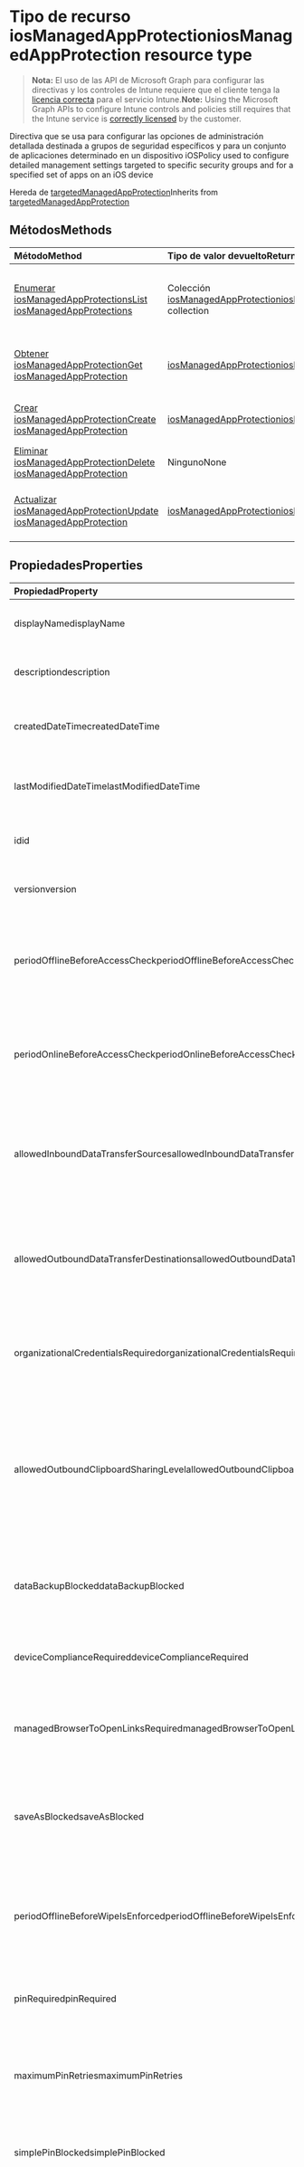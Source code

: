 # <a name="iosmanagedappprotection-resource-type"></a><span data-ttu-id="76efc-101">Tipo de recurso iosManagedAppProtection</span><span class="sxs-lookup"><span data-stu-id="76efc-101">iosManagedAppProtection resource type</span></span>

> <span data-ttu-id="76efc-102">**Nota:** El uso de las API de Microsoft Graph para configurar las directivas y los controles de Intune requiere que el cliente tenga la [licencia correcta](https://go.microsoft.com/fwlink/?linkid=839381) para el servicio Intune.</span><span class="sxs-lookup"><span data-stu-id="76efc-102">**Note:** Using the Microsoft Graph APIs to configure Intune controls and policies still requires that the Intune service is [correctly licensed](https://go.microsoft.com/fwlink/?linkid=839381) by the customer.</span></span>

<span data-ttu-id="76efc-103">Directiva que se usa para configurar las opciones de administración detallada destinada a grupos de seguridad específicos y para un conjunto de aplicaciones determinado en un dispositivo iOS</span><span class="sxs-lookup"><span data-stu-id="76efc-103">Policy used to configure detailed management settings targeted to specific security groups and for a specified set of apps on an iOS device</span></span>

<span data-ttu-id="76efc-104">Hereda de [targetedManagedAppProtection](../resources/intune_mam_targetedmanagedappprotection.md)</span><span class="sxs-lookup"><span data-stu-id="76efc-104">Inherits from [targetedManagedAppProtection](../resources/intune_mam_targetedmanagedappprotection.md)</span></span>

## <a name="methods"></a><span data-ttu-id="76efc-105">Métodos</span><span class="sxs-lookup"><span data-stu-id="76efc-105">Methods</span></span>
|<span data-ttu-id="76efc-106">Método</span><span class="sxs-lookup"><span data-stu-id="76efc-106">Method</span></span>|<span data-ttu-id="76efc-107">Tipo de valor devuelto</span><span class="sxs-lookup"><span data-stu-id="76efc-107">Return Type</span></span>|<span data-ttu-id="76efc-108">Descripción</span><span class="sxs-lookup"><span data-stu-id="76efc-108">Description</span></span>|
|:---|:---|:---|
|[<span data-ttu-id="76efc-109">Enumerar iosManagedAppProtections</span><span class="sxs-lookup"><span data-stu-id="76efc-109">List iosManagedAppProtections</span></span>](../api/intune_mam_iosmanagedappprotection_list.md)|<span data-ttu-id="76efc-110">Colección [iosManagedAppProtection](../resources/intune_mam_iosmanagedappprotection.md)</span><span class="sxs-lookup"><span data-stu-id="76efc-110">[iosManagedAppProtection](../resources/intune_mam_iosmanagedappprotection.md) collection</span></span>|<span data-ttu-id="76efc-111">Enumere las propiedades y las relaciones de los objetos [iosManagedAppProtection](../resources/intune_mam_iosmanagedappprotection.md).</span><span class="sxs-lookup"><span data-stu-id="76efc-111">List properties and relationships of the [iosManagedAppProtection](../resources/intune_mam_iosmanagedappprotection.md) objects.</span></span>|
|[<span data-ttu-id="76efc-112">Obtener iosManagedAppProtection</span><span class="sxs-lookup"><span data-stu-id="76efc-112">Get iosManagedAppProtection</span></span>](../api/intune_mam_iosmanagedappprotection_get.md)|[<span data-ttu-id="76efc-113">iosManagedAppProtection</span><span class="sxs-lookup"><span data-stu-id="76efc-113">iosManagedAppProtection</span></span>](../resources/intune_mam_iosmanagedappprotection.md)|<span data-ttu-id="76efc-114">Lea las propiedades y las relaciones del objeto [iosManagedAppProtection](../resources/intune_mam_iosmanagedappprotection.md).</span><span class="sxs-lookup"><span data-stu-id="76efc-114">Read properties and relationships of the [iosManagedAppProtection](../resources/intune_mam_iosmanagedappprotection.md) object.</span></span>|
|[<span data-ttu-id="76efc-115">Crear iosManagedAppProtection</span><span class="sxs-lookup"><span data-stu-id="76efc-115">Create iosManagedAppProtection</span></span>](../api/intune_mam_iosmanagedappprotection_create.md)|[<span data-ttu-id="76efc-116">iosManagedAppProtection</span><span class="sxs-lookup"><span data-stu-id="76efc-116">iosManagedAppProtection</span></span>](../resources/intune_mam_iosmanagedappprotection.md)|<span data-ttu-id="76efc-117">Cree un objeto [iosManagedAppProtection](../resources/intune_mam_iosmanagedappprotection.md).</span><span class="sxs-lookup"><span data-stu-id="76efc-117">Create a new [iosManagedAppProtection](../resources/intune_mam_iosmanagedappprotection.md) object.</span></span>|
|[<span data-ttu-id="76efc-118">Eliminar iosManagedAppProtection</span><span class="sxs-lookup"><span data-stu-id="76efc-118">Delete iosManagedAppProtection</span></span>](../api/intune_mam_iosmanagedappprotection_delete.md)|<span data-ttu-id="76efc-119">Ninguno</span><span class="sxs-lookup"><span data-stu-id="76efc-119">None</span></span>|<span data-ttu-id="76efc-120">Elimina un [iosManagedAppProtection](../resources/intune_mam_iosmanagedappprotection.md).</span><span class="sxs-lookup"><span data-stu-id="76efc-120">Deletes a [iosManagedAppProtection](../resources/intune_mam_iosmanagedappprotection.md).</span></span>|
|[<span data-ttu-id="76efc-121">Actualizar iosManagedAppProtection</span><span class="sxs-lookup"><span data-stu-id="76efc-121">Update iosManagedAppProtection</span></span>](../api/intune_mam_iosmanagedappprotection_update.md)|[<span data-ttu-id="76efc-122">iosManagedAppProtection</span><span class="sxs-lookup"><span data-stu-id="76efc-122">iosManagedAppProtection</span></span>](../resources/intune_mam_iosmanagedappprotection.md)|<span data-ttu-id="76efc-123">Actualice las propiedades de un objeto [iosManagedAppProtection](../resources/intune_mam_iosmanagedappprotection.md).</span><span class="sxs-lookup"><span data-stu-id="76efc-123">Update the properties of a [iosManagedAppProtection](../resources/intune_mam_iosmanagedappprotection.md) object.</span></span>|

## <a name="properties"></a><span data-ttu-id="76efc-124">Propiedades</span><span class="sxs-lookup"><span data-stu-id="76efc-124">Properties</span></span>
|<span data-ttu-id="76efc-125">Propiedad</span><span class="sxs-lookup"><span data-stu-id="76efc-125">Property</span></span>|<span data-ttu-id="76efc-126">Tipo</span><span class="sxs-lookup"><span data-stu-id="76efc-126">Type</span></span>|<span data-ttu-id="76efc-127">Descripción</span><span class="sxs-lookup"><span data-stu-id="76efc-127">Description</span></span>|
|:---|:---|:---|
|<span data-ttu-id="76efc-128">displayName</span><span class="sxs-lookup"><span data-stu-id="76efc-128">displayName</span></span>|<span data-ttu-id="76efc-129">String</span><span class="sxs-lookup"><span data-stu-id="76efc-129">String</span></span>|<span data-ttu-id="76efc-130">Nombre para mostrar de la directiva.</span><span class="sxs-lookup"><span data-stu-id="76efc-130">Policy display name.</span></span> <span data-ttu-id="76efc-131">Heredado de [managedAppPolicy](../resources/intune_mam_managedapppolicy.md).</span><span class="sxs-lookup"><span data-stu-id="76efc-131">Inherited from [managedAppPolicy](../resources/intune_mam_managedapppolicy.md)</span></span>|
|<span data-ttu-id="76efc-132">description</span><span class="sxs-lookup"><span data-stu-id="76efc-132">description</span></span>|<span data-ttu-id="76efc-133">String</span><span class="sxs-lookup"><span data-stu-id="76efc-133">String</span></span>|<span data-ttu-id="76efc-134">Descripción de la directiva.</span><span class="sxs-lookup"><span data-stu-id="76efc-134">The policy's description.</span></span> <span data-ttu-id="76efc-135">Heredado de [managedAppPolicy](../resources/intune_mam_managedapppolicy.md).</span><span class="sxs-lookup"><span data-stu-id="76efc-135">Inherited from [managedAppPolicy](../resources/intune_mam_managedapppolicy.md)</span></span>|
|<span data-ttu-id="76efc-136">createdDateTime</span><span class="sxs-lookup"><span data-stu-id="76efc-136">createdDateTime</span></span>|<span data-ttu-id="76efc-137">DateTimeOffset</span><span class="sxs-lookup"><span data-stu-id="76efc-137">DateTimeOffset</span></span>|<span data-ttu-id="76efc-138">Fecha y hora de creación de la directiva.</span><span class="sxs-lookup"><span data-stu-id="76efc-138">The date and time the policy was created.</span></span> <span data-ttu-id="76efc-139">Heredado de [managedAppPolicy](../resources/intune_mam_managedapppolicy.md).</span><span class="sxs-lookup"><span data-stu-id="76efc-139">Inherited from [managedAppPolicy](../resources/intune_mam_managedapppolicy.md)</span></span>|
|<span data-ttu-id="76efc-140">lastModifiedDateTime</span><span class="sxs-lookup"><span data-stu-id="76efc-140">lastModifiedDateTime</span></span>|<span data-ttu-id="76efc-141">DateTimeOffset</span><span class="sxs-lookup"><span data-stu-id="76efc-141">DateTimeOffset</span></span>|<span data-ttu-id="76efc-142">Última vez que se modificó la directiva.</span><span class="sxs-lookup"><span data-stu-id="76efc-142">Last time the policy was modified.</span></span> <span data-ttu-id="76efc-143">Heredado de [managedAppPolicy](../resources/intune_mam_managedapppolicy.md).</span><span class="sxs-lookup"><span data-stu-id="76efc-143">Inherited from [managedAppPolicy](../resources/intune_mam_managedapppolicy.md)</span></span>|
|<span data-ttu-id="76efc-144">id</span><span class="sxs-lookup"><span data-stu-id="76efc-144">id</span></span>|<span data-ttu-id="76efc-145">String</span><span class="sxs-lookup"><span data-stu-id="76efc-145">String</span></span>|<span data-ttu-id="76efc-146">Clave de la entidad.</span><span class="sxs-lookup"><span data-stu-id="76efc-146">Key of the entity.</span></span> <span data-ttu-id="76efc-147">Heredado de [managedAppPolicy](../resources/intune_mam_managedapppolicy.md).</span><span class="sxs-lookup"><span data-stu-id="76efc-147">Inherited from [managedAppPolicy](../resources/intune_mam_managedapppolicy.md)</span></span>|
|<span data-ttu-id="76efc-148">version</span><span class="sxs-lookup"><span data-stu-id="76efc-148">version</span></span>|<span data-ttu-id="76efc-149">String</span><span class="sxs-lookup"><span data-stu-id="76efc-149">String</span></span>|<span data-ttu-id="76efc-150">Versión de la entidad.</span><span class="sxs-lookup"><span data-stu-id="76efc-150">Version of the entity.</span></span> <span data-ttu-id="76efc-151">Heredado de [managedAppPolicy](../resources/intune_mam_managedapppolicy.md).</span><span class="sxs-lookup"><span data-stu-id="76efc-151">Inherited from [managedAppPolicy](../resources/intune_mam_managedapppolicy.md)</span></span>|
|<span data-ttu-id="76efc-152">periodOfflineBeforeAccessCheck</span><span class="sxs-lookup"><span data-stu-id="76efc-152">periodOfflineBeforeAccessCheck</span></span>|<span data-ttu-id="76efc-153">Duración</span><span class="sxs-lookup"><span data-stu-id="76efc-153">Duration</span></span>|<span data-ttu-id="76efc-154">Período tras el cual se comprueba el acceso cuando el dispositivo no está conectado a Internet.</span><span class="sxs-lookup"><span data-stu-id="76efc-154">The period after which access is checked when the device is not connected to the internet.</span></span> <span data-ttu-id="76efc-155">Heredado de [managedAppProtection](../resources/intune_mam_managedappprotection.md).</span><span class="sxs-lookup"><span data-stu-id="76efc-155">Inherited from [managedAppProtection](../resources/intune_mam_managedappprotection.md)</span></span>|
|<span data-ttu-id="76efc-156">periodOnlineBeforeAccessCheck</span><span class="sxs-lookup"><span data-stu-id="76efc-156">periodOnlineBeforeAccessCheck</span></span>|<span data-ttu-id="76efc-157">Duración</span><span class="sxs-lookup"><span data-stu-id="76efc-157">Duration</span></span>|<span data-ttu-id="76efc-158">Período tras el cual se comprueba el acceso cuando el dispositivo está conectado a Internet.</span><span class="sxs-lookup"><span data-stu-id="76efc-158">The period after which access is checked when the device is connected to the internet.</span></span> <span data-ttu-id="76efc-159">Heredado de [managedAppProtection](../resources/intune_mam_managedappprotection.md).</span><span class="sxs-lookup"><span data-stu-id="76efc-159">Inherited from [managedAppProtection](../resources/intune_mam_managedappprotection.md)</span></span>|
|<span data-ttu-id="76efc-160">allowedInboundDataTransferSources</span><span class="sxs-lookup"><span data-stu-id="76efc-160">allowedInboundDataTransferSources</span></span>|[<span data-ttu-id="76efc-161">managedAppDataTransferLevel</span><span class="sxs-lookup"><span data-stu-id="76efc-161">managedAppDataTransferLevel</span></span>](../resources/intune_mam_managedappdatatransferlevel.md)|<span data-ttu-id="76efc-162">Orígenes desde los que se permite la transferencia de datos.</span><span class="sxs-lookup"><span data-stu-id="76efc-162">Sources from which data is allowed to be transferred.</span></span> <span data-ttu-id="76efc-163">Se hereda de [managedAppProtection](../resources/intune_mam_managedappprotection.md).</span><span class="sxs-lookup"><span data-stu-id="76efc-163">Inherited from [managedAppProtection](../resources/intune_mam_managedappprotection.md).</span></span> <span data-ttu-id="76efc-164">Los valores posibles son: `allApps`, `managedApps` y `none`.</span><span class="sxs-lookup"><span data-stu-id="76efc-164">Possible values are: `allApps`, `managedApps`, `none`.</span></span>|
|<span data-ttu-id="76efc-165">allowedOutboundDataTransferDestinations</span><span class="sxs-lookup"><span data-stu-id="76efc-165">allowedOutboundDataTransferDestinations</span></span>|[<span data-ttu-id="76efc-166">managedAppDataTransferLevel</span><span class="sxs-lookup"><span data-stu-id="76efc-166">managedAppDataTransferLevel</span></span>](../resources/intune_mam_managedappdatatransferlevel.md)|<span data-ttu-id="76efc-167">Destinos a los que se permite la transferencia de datos.</span><span class="sxs-lookup"><span data-stu-id="76efc-167">Destinations to which data is allowed to be transferred.</span></span> <span data-ttu-id="76efc-168">Se hereda de [managedAppProtection](../resources/intune_mam_managedappprotection.md).</span><span class="sxs-lookup"><span data-stu-id="76efc-168">Inherited from [managedAppProtection](../resources/intune_mam_managedappprotection.md).</span></span> <span data-ttu-id="76efc-169">Los valores posibles son: `allApps`, `managedApps` y `none`.</span><span class="sxs-lookup"><span data-stu-id="76efc-169">Possible values are: `allApps`, `managedApps`, `none`.</span></span>|
|<span data-ttu-id="76efc-170">organizationalCredentialsRequired</span><span class="sxs-lookup"><span data-stu-id="76efc-170">organizationalCredentialsRequired</span></span>|<span data-ttu-id="76efc-171">Booleano</span><span class="sxs-lookup"><span data-stu-id="76efc-171">Boolean</span></span>|<span data-ttu-id="76efc-172">Indica si son necesarias las credenciales de la organización para usar la aplicación.</span><span class="sxs-lookup"><span data-stu-id="76efc-172">Indicates whether organizational credentials are required for app use.</span></span> <span data-ttu-id="76efc-173">Heredado de [managedAppProtection](../resources/intune_mam_managedappprotection.md).</span><span class="sxs-lookup"><span data-stu-id="76efc-173">Inherited from [managedAppProtection](../resources/intune_mam_managedappprotection.md)</span></span>|
|<span data-ttu-id="76efc-174">allowedOutboundClipboardSharingLevel</span><span class="sxs-lookup"><span data-stu-id="76efc-174">allowedOutboundClipboardSharingLevel</span></span>|[<span data-ttu-id="76efc-175">managedAppClipboardSharingLevel</span><span class="sxs-lookup"><span data-stu-id="76efc-175">managedAppClipboardSharingLevel</span></span>](../resources/intune_mam_managedappclipboardsharinglevel.md)|<span data-ttu-id="76efc-176">Nivel al que puede compartirse el Portapapeles entre aplicaciones en el dispositivo administrado.</span><span class="sxs-lookup"><span data-stu-id="76efc-176">The level to which the clipboard may be shared between apps on the managed device.</span></span> <span data-ttu-id="76efc-177">Se hereda de [managedAppProtection](../resources/intune_mam_managedappprotection.md).</span><span class="sxs-lookup"><span data-stu-id="76efc-177">Inherited from [managedAppProtection](../resources/intune_mam_managedappprotection.md).</span></span> <span data-ttu-id="76efc-178">Los valores posibles son: `allApps`, `managedAppsWithPasteIn`, `managedApps` y `blocked`.</span><span class="sxs-lookup"><span data-stu-id="76efc-178">Possible values are: `allApps`, `managedAppsWithPasteIn`, `managedApps`, `blocked`.</span></span>|
|<span data-ttu-id="76efc-179">dataBackupBlocked</span><span class="sxs-lookup"><span data-stu-id="76efc-179">dataBackupBlocked</span></span>|<span data-ttu-id="76efc-180">Booleano</span><span class="sxs-lookup"><span data-stu-id="76efc-180">Boolean</span></span>|<span data-ttu-id="76efc-181">Indica si se bloquea la copia de seguridad de los datos de una aplicación administrada.</span><span class="sxs-lookup"><span data-stu-id="76efc-181">Indicates whether the backup of a managed app's data is blocked.</span></span> <span data-ttu-id="76efc-182">Heredado de [managedAppProtection](../resources/intune_mam_managedappprotection.md).</span><span class="sxs-lookup"><span data-stu-id="76efc-182">Inherited from [managedAppProtection](../resources/intune_mam_managedappprotection.md)</span></span>|
|<span data-ttu-id="76efc-183">deviceComplianceRequired</span><span class="sxs-lookup"><span data-stu-id="76efc-183">deviceComplianceRequired</span></span>|<span data-ttu-id="76efc-184">Booleano</span><span class="sxs-lookup"><span data-stu-id="76efc-184">Boolean</span></span>|<span data-ttu-id="76efc-185">Indica si se requiere el cumplimiento del dispositivo.</span><span class="sxs-lookup"><span data-stu-id="76efc-185">Indicates whether device compliance is required.</span></span> <span data-ttu-id="76efc-186">Heredado de [managedAppProtection](../resources/intune_mam_managedappprotection.md).</span><span class="sxs-lookup"><span data-stu-id="76efc-186">Inherited from [managedAppProtection](../resources/intune_mam_managedappprotection.md)</span></span>|
|<span data-ttu-id="76efc-187">managedBrowserToOpenLinksRequired</span><span class="sxs-lookup"><span data-stu-id="76efc-187">managedBrowserToOpenLinksRequired</span></span>|<span data-ttu-id="76efc-188">Booleano</span><span class="sxs-lookup"><span data-stu-id="76efc-188">Boolean</span></span>|<span data-ttu-id="76efc-189">Indica si se deben abrir los vínculos de Internet en la aplicación del explorador administrado.</span><span class="sxs-lookup"><span data-stu-id="76efc-189">Indicates whether internet links should be opened in the managed browser app.</span></span> <span data-ttu-id="76efc-190">Heredado de [managedAppProtection](../resources/intune_mam_managedappprotection.md).</span><span class="sxs-lookup"><span data-stu-id="76efc-190">Inherited from [managedAppProtection](../resources/intune_mam_managedappprotection.md)</span></span>|
|<span data-ttu-id="76efc-191">saveAsBlocked</span><span class="sxs-lookup"><span data-stu-id="76efc-191">saveAsBlocked</span></span>|<span data-ttu-id="76efc-192">Booleano</span><span class="sxs-lookup"><span data-stu-id="76efc-192">Boolean</span></span>|<span data-ttu-id="76efc-193">Indica si los usuarios pueden usar el elemento de menú "Guardar como" para guardar una copia de los archivos protegidos.</span><span class="sxs-lookup"><span data-stu-id="76efc-193">Indicates whether users may use the "Save As" menu item to save a copy of protected files.</span></span> <span data-ttu-id="76efc-194">Heredado de [managedAppProtection](../resources/intune_mam_managedappprotection.md).</span><span class="sxs-lookup"><span data-stu-id="76efc-194">Inherited from [managedAppProtection](../resources/intune_mam_managedappprotection.md)</span></span>|
|<span data-ttu-id="76efc-195">periodOfflineBeforeWipeIsEnforced</span><span class="sxs-lookup"><span data-stu-id="76efc-195">periodOfflineBeforeWipeIsEnforced</span></span>|<span data-ttu-id="76efc-196">Duración</span><span class="sxs-lookup"><span data-stu-id="76efc-196">Duration</span></span>|<span data-ttu-id="76efc-197">Cantidad de tiempo que una aplicación puede estar desconectada de Internet antes de que se borren los datos administrados.</span><span class="sxs-lookup"><span data-stu-id="76efc-197">The amount of time an app is allowed to remain disconnected from the internet before all managed data it is wiped.</span></span> <span data-ttu-id="76efc-198">Heredado de [managedAppProtection](../resources/intune_mam_managedappprotection.md).</span><span class="sxs-lookup"><span data-stu-id="76efc-198">Inherited from [managedAppProtection](../resources/intune_mam_managedappprotection.md)</span></span>|
|<span data-ttu-id="76efc-199">pinRequired</span><span class="sxs-lookup"><span data-stu-id="76efc-199">pinRequired</span></span>|<span data-ttu-id="76efc-200">Booleano</span><span class="sxs-lookup"><span data-stu-id="76efc-200">Boolean</span></span>|<span data-ttu-id="76efc-201">Indica si se requiere un PIN de nivel de aplicación.</span><span class="sxs-lookup"><span data-stu-id="76efc-201">Indicates whether an app-level pin is required.</span></span> <span data-ttu-id="76efc-202">Heredado de [managedAppProtection](../resources/intune_mam_managedappprotection.md).</span><span class="sxs-lookup"><span data-stu-id="76efc-202">Inherited from [managedAppProtection](../resources/intune_mam_managedappprotection.md)</span></span>|
|<span data-ttu-id="76efc-203">maximumPinRetries</span><span class="sxs-lookup"><span data-stu-id="76efc-203">maximumPinRetries</span></span>|<span data-ttu-id="76efc-204">Int32</span><span class="sxs-lookup"><span data-stu-id="76efc-204">Int32</span></span>|<span data-ttu-id="76efc-205">Número máximo de reintentos de pin incorrecto intentos antes de la aplicación administrada se bloquea o se borre.</span><span class="sxs-lookup"><span data-stu-id="76efc-205">Maximum number of incorrect pin retry attempts before the managed app is either blocked or wiped.</span></span> <span data-ttu-id="76efc-206">Heredado de [managedAppProtection](../resources/intune_mam_managedappprotection.md).</span><span class="sxs-lookup"><span data-stu-id="76efc-206">Inherited from [managedAppProtection](../resources/intune_mam_managedappprotection.md)</span></span>|
|<span data-ttu-id="76efc-207">simplePinBlocked</span><span class="sxs-lookup"><span data-stu-id="76efc-207">simplePinBlocked</span></span>|<span data-ttu-id="76efc-208">Booleano</span><span class="sxs-lookup"><span data-stu-id="76efc-208">Boolean</span></span>|<span data-ttu-id="76efc-209">Indica si simplePin está bloqueado.</span><span class="sxs-lookup"><span data-stu-id="76efc-209">Indicates whether simplePin is blocked.</span></span> <span data-ttu-id="76efc-210">Heredado de [managedAppProtection](../resources/intune_mam_managedappprotection.md).</span><span class="sxs-lookup"><span data-stu-id="76efc-210">Inherited from [managedAppProtection](../resources/intune_mam_managedappprotection.md)</span></span>|
|<span data-ttu-id="76efc-211">minimumPinLength</span><span class="sxs-lookup"><span data-stu-id="76efc-211">minimumPinLength</span></span>|<span data-ttu-id="76efc-212">Int32</span><span class="sxs-lookup"><span data-stu-id="76efc-212">Int32</span></span>|<span data-ttu-id="76efc-213">Longitud mínima de PIN necesaria para un PIN de nivel de aplicación si PinRequired se establece en True. Heredado de [managedAppProtection](../resources/intune_mam_managedappprotection.md).</span><span class="sxs-lookup"><span data-stu-id="76efc-213">Minimum pin length required for an app-level pin if PinRequired is set to True Inherited from [managedAppProtection](../resources/intune_mam_managedappprotection.md)</span></span>|
|<span data-ttu-id="76efc-214">pinCharacterSet</span><span class="sxs-lookup"><span data-stu-id="76efc-214">pinCharacterSet</span></span>|[<span data-ttu-id="76efc-215">managedAppPinCharacterSet</span><span class="sxs-lookup"><span data-stu-id="76efc-215">managedAppPinCharacterSet</span></span>](../resources/intune_mam_managedapppincharacterset.md)|<span data-ttu-id="76efc-216">Conjunto de caracteres que se puede usar para un PIN de nivel de aplicación si PinRequired se establece en True.</span><span class="sxs-lookup"><span data-stu-id="76efc-216">Character set which may be used for an app-level pin if PinRequired is set to True.</span></span> <span data-ttu-id="76efc-217">Se hereda de [managedAppProtection](../resources/intune_mam_managedappprotection.md).</span><span class="sxs-lookup"><span data-stu-id="76efc-217">Inherited from [managedAppProtection](../resources/intune_mam_managedappprotection.md).</span></span> <span data-ttu-id="76efc-218">Los valores posibles son: `numeric` y `alphanumericAndSymbol`.</span><span class="sxs-lookup"><span data-stu-id="76efc-218">Possible values are: `numeric`, `alphanumericAndSymbol`.</span></span>|
|<span data-ttu-id="76efc-219">periodBeforePinReset</span><span class="sxs-lookup"><span data-stu-id="76efc-219">periodBeforePinReset</span></span>|<span data-ttu-id="76efc-220">Duración</span><span class="sxs-lookup"><span data-stu-id="76efc-220">Duration</span></span>|<span data-ttu-id="76efc-221">TimePeriod antes de que se deba restablecer el PIN de todos los niveles si PinRequired se establece en True.</span><span class="sxs-lookup"><span data-stu-id="76efc-221">TimePeriod before the all-level pin must be reset if PinRequired is set to True.</span></span> <span data-ttu-id="76efc-222">Heredado de [managedAppProtection](../resources/intune_mam_managedappprotection.md).</span><span class="sxs-lookup"><span data-stu-id="76efc-222">Inherited from [managedAppProtection](../resources/intune_mam_managedappprotection.md)</span></span>|
|<span data-ttu-id="76efc-223">allowedDataStorageLocations</span><span class="sxs-lookup"><span data-stu-id="76efc-223">allowedDataStorageLocations</span></span>|<span data-ttu-id="76efc-224">colección de [managedAppDataStorageLocation](../resources/intune_mam_managedappdatastoragelocation.md)</span><span class="sxs-lookup"><span data-stu-id="76efc-224">[managedAppDataStorageLocation](../resources/intune_mam_managedappdatastoragelocation.md) collection</span></span>|<span data-ttu-id="76efc-225">Ubicaciones de almacenamiento de datos en las que un usuario puede almacenar datos administrados.</span><span class="sxs-lookup"><span data-stu-id="76efc-225">Data storage locations where a user may store managed data.</span></span> <span data-ttu-id="76efc-226">Heredado de [managedAppProtection](../resources/intune_mam_managedappprotection.md)</span><span class="sxs-lookup"><span data-stu-id="76efc-226">Inherited from [managedAppProtection](../resources/intune_mam_managedappprotection.md)</span></span>|
|<span data-ttu-id="76efc-227">contactSyncBlocked</span><span class="sxs-lookup"><span data-stu-id="76efc-227">contactSyncBlocked</span></span>|<span data-ttu-id="76efc-228">Booleano</span><span class="sxs-lookup"><span data-stu-id="76efc-228">Boolean</span></span>|<span data-ttu-id="76efc-229">Indica si se pueden sincronizar los contactos en el dispositivo del usuario.</span><span class="sxs-lookup"><span data-stu-id="76efc-229">Indicates whether contacts can be synced to the user's device.</span></span> <span data-ttu-id="76efc-230">Heredado de [managedAppProtection](../resources/intune_mam_managedappprotection.md).</span><span class="sxs-lookup"><span data-stu-id="76efc-230">Inherited from [managedAppProtection](../resources/intune_mam_managedappprotection.md)</span></span>|
|<span data-ttu-id="76efc-231">printBlocked</span><span class="sxs-lookup"><span data-stu-id="76efc-231">printBlocked</span></span>|<span data-ttu-id="76efc-232">Booleano</span><span class="sxs-lookup"><span data-stu-id="76efc-232">Boolean</span></span>|<span data-ttu-id="76efc-233">Indica si se puede imprimir desde las aplicaciones administradas.</span><span class="sxs-lookup"><span data-stu-id="76efc-233">Indicates whether printing is allowed from managed apps.</span></span> <span data-ttu-id="76efc-234">Heredado de [managedAppProtection](../resources/intune_mam_managedappprotection.md).</span><span class="sxs-lookup"><span data-stu-id="76efc-234">Inherited from [managedAppProtection](../resources/intune_mam_managedappprotection.md)</span></span>|
|<span data-ttu-id="76efc-235">fingerprintBlocked</span><span class="sxs-lookup"><span data-stu-id="76efc-235">fingerprintBlocked</span></span>|<span data-ttu-id="76efc-236">Booleano</span><span class="sxs-lookup"><span data-stu-id="76efc-236">Boolean</span></span>|<span data-ttu-id="76efc-237">Indica si se permite el uso del lector de huellas digitales en lugar de un PIN si PinRequired se establece en True.</span><span class="sxs-lookup"><span data-stu-id="76efc-237">Indicates whether use of the fingerprint reader is allowed in place of a pin if PinRequired is set to True.</span></span> <span data-ttu-id="76efc-238">Heredado de [managedAppProtection](../resources/intune_mam_managedappprotection.md).</span><span class="sxs-lookup"><span data-stu-id="76efc-238">Inherited from [managedAppProtection](../resources/intune_mam_managedappprotection.md)</span></span>|
|<span data-ttu-id="76efc-239">disableAppPinIfDevicePinIsSet</span><span class="sxs-lookup"><span data-stu-id="76efc-239">disableAppPinIfDevicePinIsSet</span></span>|<span data-ttu-id="76efc-240">Booleano</span><span class="sxs-lookup"><span data-stu-id="76efc-240">Boolean</span></span>|<span data-ttu-id="76efc-241">Indica si es necesario el uso del PIN de la aplicación si se establece el PIN del dispositivo.</span><span class="sxs-lookup"><span data-stu-id="76efc-241">Indicates whether use of the app pin is required if the device pin is set.</span></span> <span data-ttu-id="76efc-242">Heredado de [managedAppProtection](../resources/intune_mam_managedappprotection.md).</span><span class="sxs-lookup"><span data-stu-id="76efc-242">Inherited from [managedAppProtection](../resources/intune_mam_managedappprotection.md)</span></span>|
|<span data-ttu-id="76efc-243">minimumRequiredOsVersion</span><span class="sxs-lookup"><span data-stu-id="76efc-243">minimumRequiredOsVersion</span></span>|<span data-ttu-id="76efc-244">String</span><span class="sxs-lookup"><span data-stu-id="76efc-244">String</span></span>|<span data-ttu-id="76efc-245">Las versiones anteriores a la versión especificada impedirán que la aplicación administrada obtenga acceso a los datos de la compañía.</span><span class="sxs-lookup"><span data-stu-id="76efc-245">Versions less than the specified version will block the managed app from accessing company data.</span></span> <span data-ttu-id="76efc-246">Heredado de [managedAppProtection](../resources/intune_mam_managedappprotection.md).</span><span class="sxs-lookup"><span data-stu-id="76efc-246">Inherited from [managedAppProtection](../resources/intune_mam_managedappprotection.md)</span></span>|
|<span data-ttu-id="76efc-247">minimumWarningOsVersion</span><span class="sxs-lookup"><span data-stu-id="76efc-247">minimumWarningOsVersion</span></span>|<span data-ttu-id="76efc-248">String</span><span class="sxs-lookup"><span data-stu-id="76efc-248">String</span></span>|<span data-ttu-id="76efc-249">Las versiones anteriores a la versión especificada provocarán un mensaje de advertencia en la aplicación administrada que intenta obtener acceso a los datos de la compañía.</span><span class="sxs-lookup"><span data-stu-id="76efc-249">Versions less than the specified version will result in warning message on the managed app from accessing company data.</span></span> <span data-ttu-id="76efc-250">Heredado de [managedAppProtection](../resources/intune_mam_managedappprotection.md).</span><span class="sxs-lookup"><span data-stu-id="76efc-250">Inherited from [managedAppProtection](../resources/intune_mam_managedappprotection.md)</span></span>|
|<span data-ttu-id="76efc-251">minimumRequiredAppVersion</span><span class="sxs-lookup"><span data-stu-id="76efc-251">minimumRequiredAppVersion</span></span>|<span data-ttu-id="76efc-252">String</span><span class="sxs-lookup"><span data-stu-id="76efc-252">String</span></span>|<span data-ttu-id="76efc-253">Las versiones anteriores a la versión especificada impedirán que la aplicación administrada obtenga acceso a los datos de la compañía.</span><span class="sxs-lookup"><span data-stu-id="76efc-253">Versions less than the specified version will block the managed app from accessing company data.</span></span> <span data-ttu-id="76efc-254">Heredado de [managedAppProtection](../resources/intune_mam_managedappprotection.md).</span><span class="sxs-lookup"><span data-stu-id="76efc-254">Inherited from [managedAppProtection](../resources/intune_mam_managedappprotection.md)</span></span>|
|<span data-ttu-id="76efc-255">minimumWarningAppVersion</span><span class="sxs-lookup"><span data-stu-id="76efc-255">minimumWarningAppVersion</span></span>|<span data-ttu-id="76efc-256">String</span><span class="sxs-lookup"><span data-stu-id="76efc-256">String</span></span>|<span data-ttu-id="76efc-257">Las versiones anteriores a la versión especificada provocarán un mensaje de advertencia en la aplicación administrada.</span><span class="sxs-lookup"><span data-stu-id="76efc-257">Versions less than the specified version will result in warning message on the managed app.</span></span> <span data-ttu-id="76efc-258">Heredado de [managedAppProtection](../resources/intune_mam_managedappprotection.md).</span><span class="sxs-lookup"><span data-stu-id="76efc-258">Inherited from [managedAppProtection](../resources/intune_mam_managedappprotection.md)</span></span>|
|<span data-ttu-id="76efc-259">isAssigned</span><span class="sxs-lookup"><span data-stu-id="76efc-259">isAssigned</span></span>|<span data-ttu-id="76efc-260">Booleano</span><span class="sxs-lookup"><span data-stu-id="76efc-260">Boolean</span></span>|<span data-ttu-id="76efc-261">Indica si la directiva se implementará en los grupos de inclusión.</span><span class="sxs-lookup"><span data-stu-id="76efc-261">Indicates if the policy is deployed to any inclusion groups or not.</span></span> <span data-ttu-id="76efc-262">Heredado de [targetedManagedAppProtection](../resources/intune_mam_targetedmanagedappprotection.md)</span><span class="sxs-lookup"><span data-stu-id="76efc-262">Inherited from [targetedManagedAppProtection](../resources/intune_mam_targetedmanagedappprotection.md)</span></span>|
|<span data-ttu-id="76efc-263">appDataEncryptionType</span><span class="sxs-lookup"><span data-stu-id="76efc-263">appDataEncryptionType</span></span>|[<span data-ttu-id="76efc-264">managedAppDataEncryptionType</span><span class="sxs-lookup"><span data-stu-id="76efc-264">managedAppDataEncryptionType</span></span>](../resources/intune_mam_managedappdataencryptiontype.md)|<span data-ttu-id="76efc-265">Tipo de cifrado que debe usarse para los datos en una aplicación administrada.</span><span class="sxs-lookup"><span data-stu-id="76efc-265">Type of encryption which should be used for data in a managed app.</span></span> <span data-ttu-id="76efc-266">Los valores posibles son: `useDeviceSettings`, `afterDeviceRestart`, `whenDeviceLockedExceptOpenFiles` y `whenDeviceLocked`.</span><span class="sxs-lookup"><span data-stu-id="76efc-266">Possible values are: `useDeviceSettings`, `afterDeviceRestart`, `whenDeviceLockedExceptOpenFiles`, `whenDeviceLocked`.</span></span>|
|<span data-ttu-id="76efc-267">minimumRequiredSdkVersion</span><span class="sxs-lookup"><span data-stu-id="76efc-267">minimumRequiredSdkVersion</span></span>|<span data-ttu-id="76efc-268">String</span><span class="sxs-lookup"><span data-stu-id="76efc-268">String</span></span>|<span data-ttu-id="76efc-269">Las versiones anteriores a la versión especificada impedirán que la aplicación administrada obtenga acceso a los datos de la compañía.</span><span class="sxs-lookup"><span data-stu-id="76efc-269">Versions less than the specified version will block the managed app from accessing company data.</span></span>|
|<span data-ttu-id="76efc-270">deployedAppCount</span><span class="sxs-lookup"><span data-stu-id="76efc-270">deployedAppCount</span></span>|<span data-ttu-id="76efc-271">Int32</span><span class="sxs-lookup"><span data-stu-id="76efc-271">Int32</span></span>|<span data-ttu-id="76efc-272">Número de aplicaciones en las que se implementará la directiva actual.</span><span class="sxs-lookup"><span data-stu-id="76efc-272">Count of apps to which the current policy is deployed.</span></span>|
|<span data-ttu-id="76efc-273">faceIdBlocked</span><span class="sxs-lookup"><span data-stu-id="76efc-273">faceIdBlocked</span></span>|<span data-ttu-id="76efc-274">Booleano</span><span class="sxs-lookup"><span data-stu-id="76efc-274">Boolean</span></span>|<span data-ttu-id="76efc-275">Indica si se permite el uso de FaceID en lugar de un PIN si PinRequired se establece en True.</span><span class="sxs-lookup"><span data-stu-id="76efc-275">Indicates whether use of the FaceID is allowed in place of a pin if PinRequired is set to True.</span></span>|

## <a name="relationships"></a><span data-ttu-id="76efc-276">Relaciones</span><span class="sxs-lookup"><span data-stu-id="76efc-276">Relationships</span></span>
|<span data-ttu-id="76efc-277">Relación</span><span class="sxs-lookup"><span data-stu-id="76efc-277">Relationship</span></span>|<span data-ttu-id="76efc-278">Tipo</span><span class="sxs-lookup"><span data-stu-id="76efc-278">Type</span></span>|<span data-ttu-id="76efc-279">Descripción</span><span class="sxs-lookup"><span data-stu-id="76efc-279">Description</span></span>|
|:---|:---|:---|
|<span data-ttu-id="76efc-280">asignaciones</span><span class="sxs-lookup"><span data-stu-id="76efc-280">assignments</span></span>|<span data-ttu-id="76efc-281">Colección [targetedManagedAppPolicyAssignment](../resources/intune_mam_targetedmanagedapppolicyassignment.md)</span><span class="sxs-lookup"><span data-stu-id="76efc-281">[targetedManagedAppPolicyAssignment](../resources/intune_mam_targetedmanagedapppolicyassignment.md) collection</span></span>|<span data-ttu-id="76efc-282">Propiedad de navegación a la lista de inclusión y exclusión de los grupos en los que se implementará la directiva.</span><span class="sxs-lookup"><span data-stu-id="76efc-282">Navigation property to list of inclusion and exclusion groups to which the policy is deployed.</span></span> <span data-ttu-id="76efc-283">Heredado de [targetedManagedAppProtection](../resources/intune_mam_targetedmanagedappprotection.md)</span><span class="sxs-lookup"><span data-stu-id="76efc-283">Inherited from [targetedManagedAppProtection](../resources/intune_mam_targetedmanagedappprotection.md)</span></span>|
|<span data-ttu-id="76efc-284">aplicaciones</span><span class="sxs-lookup"><span data-stu-id="76efc-284">apps</span></span>|<span data-ttu-id="76efc-285">Colección [managedMobileApp](../resources/intune_mam_managedmobileapp.md)</span><span class="sxs-lookup"><span data-stu-id="76efc-285">[managedMobileApp](../resources/intune_mam_managedmobileapp.md) collection</span></span>|<span data-ttu-id="76efc-286">Lista de aplicaciones en las que se implementará la directiva.</span><span class="sxs-lookup"><span data-stu-id="76efc-286">List of apps to which the policy is deployed.</span></span>|
|<span data-ttu-id="76efc-287">deploymentSummary</span><span class="sxs-lookup"><span data-stu-id="76efc-287">deploymentSummary</span></span>|[<span data-ttu-id="76efc-288">managedAppPolicyDeploymentSummary</span><span class="sxs-lookup"><span data-stu-id="76efc-288">managedAppPolicyDeploymentSummary</span></span>](../resources/intune_mam_managedapppolicydeploymentsummary.md)|<span data-ttu-id="76efc-289">Propiedad de navegación para el resumen de implementación de la configuración.</span><span class="sxs-lookup"><span data-stu-id="76efc-289">Navigation property to deployment summary of the configuration.</span></span>|

## <a name="json-representation"></a><span data-ttu-id="76efc-290">Representación JSON</span><span class="sxs-lookup"><span data-stu-id="76efc-290">JSON Representation</span></span>
<span data-ttu-id="76efc-291">Aquí tiene una representación JSON del recurso.</span><span class="sxs-lookup"><span data-stu-id="76efc-291">Here is a JSON representation of the resource.</span></span>
<!-- {
  "blockType": "resource",
  "keyProperty": "id",
  "@odata.type": "microsoft.graph.iosManagedAppProtection"
}
-->
``` json
{
  "@odata.type": "#microsoft.graph.iosManagedAppProtection",
  "displayName": "String",
  "description": "String",
  "createdDateTime": "String (timestamp)",
  "lastModifiedDateTime": "String (timestamp)",
  "id": "String (identifier)",
  "version": "String",
  "periodOfflineBeforeAccessCheck": "String (duration)",
  "periodOnlineBeforeAccessCheck": "String (duration)",
  "allowedInboundDataTransferSources": "String",
  "allowedOutboundDataTransferDestinations": "String",
  "organizationalCredentialsRequired": true,
  "allowedOutboundClipboardSharingLevel": "String",
  "dataBackupBlocked": true,
  "deviceComplianceRequired": true,
  "managedBrowserToOpenLinksRequired": true,
  "saveAsBlocked": true,
  "periodOfflineBeforeWipeIsEnforced": "String (duration)",
  "pinRequired": true,
  "maximumPinRetries": 1024,
  "simplePinBlocked": true,
  "minimumPinLength": 1024,
  "pinCharacterSet": "String",
  "periodBeforePinReset": "String (duration)",
  "allowedDataStorageLocations": [
    "String"
  ],
  "contactSyncBlocked": true,
  "printBlocked": true,
  "fingerprintBlocked": true,
  "disableAppPinIfDevicePinIsSet": true,
  "minimumRequiredOsVersion": "String",
  "minimumWarningOsVersion": "String",
  "minimumRequiredAppVersion": "String",
  "minimumWarningAppVersion": "String",
  "isAssigned": true,
  "appDataEncryptionType": "String",
  "minimumRequiredSdkVersion": "String",
  "deployedAppCount": 1024,
  "faceIdBlocked": true
}
```

<!-- {
  "type": "#page.annotation",
  "suppressions": [
     "Warning: /api-reference/v1.0/resources/intune_mam_iosmanagedappprotection.md/microsoft.graph.iosManagedAppProtection/allowedDataStorageLocations:
      Inconsistent types between parameter (String) and table (Object)"
  ],
}
-->



